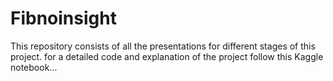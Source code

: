 # Fibnoinsight
This repository consists of all the presentations for different stages of this project.
 for a detailed code and explanation of the project follow this Kaggle notebook...
 # 
